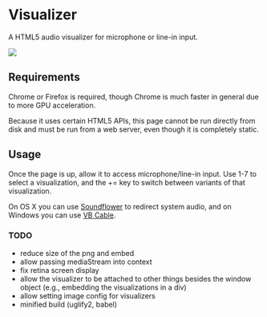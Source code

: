 # Visualizer

A HTML5 audio visualizer for microphone or line-in input.

![](thumbnail.jpg)

## Requirements

Chrome or Firefox is required, though Chrome is much faster in general due to more GPU acceleration.

Because it uses certain HTML5 APIs, this page cannot be run directly from disk and must be run from a web server, even though it is completely static.

## Usage

Once the page is up, allow it to access microphone/line-in input. Use 1-7 to select a visualization, and the += key to switch between variants of that visualization.

On OS X you can use [Soundflower](http://rogueamoeba.com/freebies/soundflower/) to redirect system audio, and on Windows you can use [VB Cable](http://vb-audio.pagesperso-orange.fr/Cable/).


### TODO

* reduce size of the png and embed
* allow passing mediaStream into context
* fix retina screen display
* allow the visualizer to be attached to other things besides the window object (e.g., embedding the visualizations in a div)
* allow setting image config for visualizers
* minified build (uglify2, babel)
